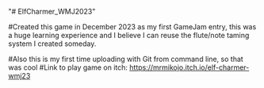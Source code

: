 "# ElfCharmer_WMJ2023" 

#Created this game in December 2023 as my first GameJam entry, this was a huge learning experience and I believe I can reuse the flute/note taming system I created someday.

#Also this is my first time uploading with Git from command line, so that was cool
#Link to play game on itch: https://mrmikojo.itch.io/elf-charmer-wmj23
